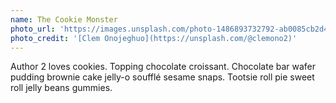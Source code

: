 ```yaml
---
name: The Cookie Monster
photo_url: 'https://images.unsplash.com/photo-1486893732792-ab0085cb2d43?ixlib=rb-0.3.5&ixid=eyJhcHBfaWQiOjEyMDd9&s=e3cde5b33c1d0cb634934c09a337346c&auto=format&fit=crop&w=1200&q=80'
photo_credit: '[Clem Onojeghuo](https://unsplash.com/@clemono2)'
---
```

Author 2 loves cookies. Topping chocolate croissant. Chocolate bar wafer
pudding brownie cake jelly-o soufflé sesame snaps. Tootsie roll pie sweet roll
jelly beans gummies.
